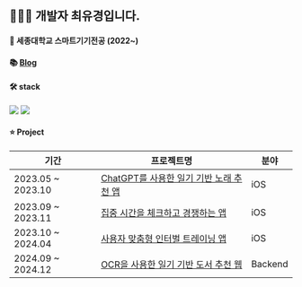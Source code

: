 ## 👩🏻‍💻 개발자 최유경입니다.

<!--
**YugyeongChoi/YugyeongChoi** is a ✨ _special_ ✨ repository because its `README.md` (this file) appears on your GitHub profile.

Here are some ideas to get you started:

- 👯 I’m looking to collaborate on ...
- 🤔 I’m looking for help with ...
- 💬 Ask me about ...
- 📫 How to reach me: ...
#### 📒 [Blog](https://yugyeongchoi.tistory.com/)

- 😄 Pronouns: ...
- ⚡ Fun fact: ...
-->
#### 🏫 세종대학교 스마트기기전공 (2022~)
#### 📚 [Blog](https://yugyeongchoi.tistory.com/)
#### 🛠️ stack
<img src="https://img.shields.io/badge/Swift-F05138?style=for-the-badge&logo=Swift&logoColor=white"> <img src="https://img.shields.io/badge/Spring-6DB33F?style=for-the-badge&logo=Spring&logoColor=white"/>

#### ⭐️ Project

| 기간 | 프로젝트명 | 분야 | 
| --- | --- | --- |
| 2023.05 ~ 2023.10 | <a href="https://github.com/TEAM-ALOM/plda-iOS">ChatGPT를 사용한 일기 기반 노래 추천 앱</a> | iOS | 
| 2023.09 ~ 2023.11 | <a href="https://github.com/TEAM-TETRIS-Web/FocuStudy-iOS">집중 시간을 체크하고 경쟁하는 앱</a> | iOS |
| 2023.10 ~ 2024.04 | <a href="https://github.com/TEAM-ALOM/interest-iOS">사용자 맞춤형 인터벌 트레이닝 앱</a> | iOS |
| 2024.09 ~ 2024.12 | <a href= "https://github.com/LibraryinMind2024/LibraryinMind_backend.git">OCR을 사용한 일기 기반 도서 추천 웹</a> | Backend |

